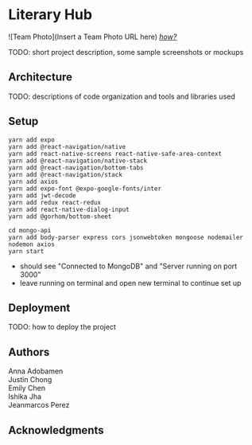# Literary Hub

![Team Photo](Insert a Team Photo URL here)
[*how?*](https://help.github.com/articles/about-readmes/#relative-links-and-image-paths-in-readme-files)

TODO: short project description, some sample screenshots or mockups

## Architecture

TODO:  descriptions of code organization and tools and libraries used

## Setup

`yarn add expo`\
`yarn add @react-navigation/native`\
`yarn add react-native-screens react-native-safe-area-context`\
`yarn add @react-navigation/native-stack`\
`yarn add @react-navigation/bottom-tabs`\
`yarn add @react-navigation/stack`\
`yarn add axios`\
`yarn add expo-font @expo-google-fonts/inter`\
`yarn add jwt-decode`\
`yarn add redux react-redux`\
`yarn add react-native-dialog-input`\
`yarn add @gorhom/bottom-sheet`



`cd mongo-api`\
`yarn add body-parser express cors jsonwebtoken mongoose nodemailer nodemon axios`\
`yarn start`
- should see "Connected to MongoDB" and "Server running on port 3000"
- leave running on terminal and open new terminal to continue set up

## Deployment

TODO: how to deploy the project

## Authors

Anna Adobamen\
Justin Chong\
Emily Chen\
Ishika Jha\
Jeanmarcos Perez

## Acknowledgments
